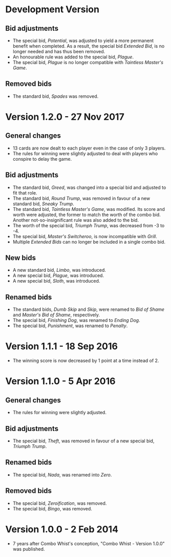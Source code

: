 Development Version
===================
## Bid adjustments
- The special bid, _Potential_, was adjusted to yield a more permanent benefit when completed. As a result, the special bid _Extended Bid_, is no longer needed and has thus been removed.
- An honourable rule was added to the special bid, _Plague_.
- The special bid, _Plague_ is no longer compatible with _Taintless Master's Game_.

## Removed bids
- The standard bid, _Spades_ was removed.

Version 1.2.0 - 27 Nov 2017
===========================
## General changes
- 13 cards are now dealt to each player even in the case of only 3 players.
- The rules for winning were slightly adjusted to deal with players who conspire to delay the game.

## Bid adjustments
- The standard bid, _Greed_, was changed into a special bid and adjusted to fit that role.
- The standard bid, _Round Trump_, was removed in favour of a new standard bid, _Sneaky Trump_.
- The standard bid, _Taintless Master's Game_, was modified. Its score and worth were adjusted, the former to match the worth of the combo bid. Another not-so-insignificant rule was also added to the bid.
- The worth of the special bid, _Triumph Trump_, was decreased from -3 to -4.
- The special bid, _Master's Switcheroo_, is now incompatible with _Grill_.
- Multiple _Extended Bids_ can no longer be included in a single combo bid.

## New bids
- A new standard bid, _Limbo_, was introduced.
- A new special bid, _Plague_, was introduced.
- A new special bid, _Sloth_, was introduced.

## Renamed bids
- The standard bids, _Dumb Skip_ and _Skip_, were renamed to _Bid of Shame_ and _Master's Bid of Shame_, respectively.
- The special bid, _Finishing Dog_, was renamed to _Ending Dog_.
- The special bid, _Punishment_, was renamed to _Penalty_.

Version 1.1.1 - 18 Sep 2016
===========================
- The winning score is now decreased by 1 point at a time instead of 2.

Version 1.1.0 - 5 Apr 2016
==========================
## General changes
- The rules for winning were slightly adjusted.

## Bid adjustments
- The special bid, _Theft_, was removed in favour of a new special bid, _Triumph Trump_.

## Renamed bids
- The special bid, _Nada_, was renamed into _Zero_.

## Removed bids
- The special bid, _Zeroification_, was removed.
- The special bid, _Bingo_, was removed.

Version 1.0.0 - 2 Feb 2014
==========================
- 7 years after Combo Whist's conception, "Combo Whist - Version 1.0.0" was published.
